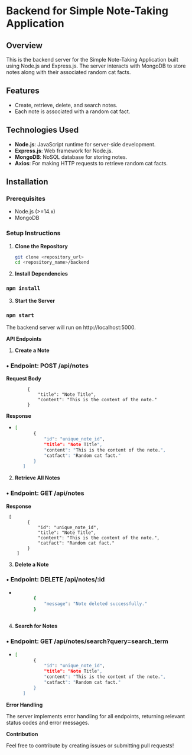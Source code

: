 # Backend for Simple Note-Taking Application

## Overview
This is the backend server for the Simple Note-Taking Application built using Node.js and Express.js. The server interacts with MongoDB to store notes along with their associated random cat facts.

## Features
- Create, retrieve, delete, and search notes.
- Each note is associated with a random cat fact.

## Technologies Used
- **Node.js**: JavaScript runtime for server-side development.
- **Express.js**: Web framework for Node.js.
- **MongoDB**: NoSQL database for storing notes.
- **Axios**: For making HTTP requests to retrieve random cat facts.

## Installation

### Prerequisites
- Node.js (>=14.x)
- MongoDB

### Setup Instructions
1. **Clone the Repository**
   ```bash
   git clone <repository_url>
   cd <repository_name>/backend

2.	**Install Dependencies**

### `npm install`

3. **Start the Server**

### `npm start`

The backend server will run on http://localhost:5000.

**API Endpoints**


1.	**Create a Note**
### •	Endpoint: POST /api/notes
**Request Body**

     
            {
                "title": "Note Title",
                "content": "This is the content of the note."
            }        

**Response**

*
     ```bash
     [
            {
                "id": "unique_note_id",
                "title": "Note Title",
                "content": "This is the content of the note.",
                "catfact": "Random cat fact."
            }
        ]

2.	**Retrieve All Notes**
### •	Endpoint: GET /api/notes 
**Response**

     [
            {
                "id": "unique_note_id",
                "title": "Note Title",
                "content": "This is the content of the note.",
                "catfact": "Random cat fact."
            }
        ]

3.	**Delete a Note**
### •	Endpoint: DELETE /api/notes/:id
*
     ```bash
     
            {
                "message": "Note deleted successfully."
            }
        

4.	**Search for Notes**
### •	Endpoint: GET /api/notes/search?query=search_term
*
     ```bash
     [
            {
                "id": "unique_note_id",
                "title": "Note Title",
                "content": "This is the content of the note.",
                "catfact": "Random cat fact."
            }
        ]

**Error Handling**

The server implements error handling for all endpoints, returning relevant status codes and error messages.

**Contribution**

Feel free to contribute by creating issues or submitting pull requests!
